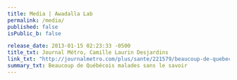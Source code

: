 ```yaml
---
title: Media | Awadalla Lab
permalink: /media/
published: false
isPublic_b: false

release_date: 2013-01-15 02:23:33 -0500
title_txt: Journal Métro, Camille Laurin Desjardins
link_txt: "http://journalmetro.com/plus/sante/221579/beaucoup-de-quebecois-malades-sans-le-savoir/"
summary_txt: Beaucoup de Québécois malades sans le savoir
---
```

